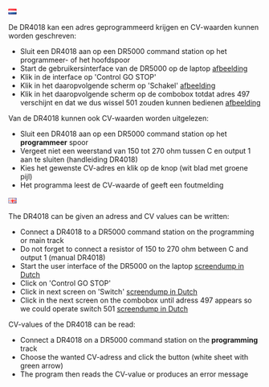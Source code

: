 ![Nederlandse vlag](../../images/nl.gif)

De DR4018 kan een adres geprogrammeerd krijgen en CV-waarden kunnen worden geschreven:

* Sluit een DR4018 aan op een DR5000 command station op het programmeer- of het hoofdspoor
* Start de gebruikersinterface van de DR5000 op de laptop [afbeelding](./images/DR5000commandstationinterface.JPG)
* Klik in de interface op 'Control GO STOP'
* Klik in het daaropvolgende scherm op 'Schakel' [afbeelding](./images/DriveSwitchSelect.JPG)
* Klik in het daaropvolgende scherm op de combobox totdat adres 497 verschijnt en dat we dus wissel 501 zouden kunnen bedienen [afbeelding](./images/SwitchAdress.JPG)

Van de DR4018 kunnen ook CV-waarden worden uitgelezen:

* Sluit een DR4018 aan op een DR5000 command station op het **programmeer** spoor
* Vergeet niet een weerstand van 150 tot 270 ohm tussen C en output 1 aan te sluiten (handleiding DR4018)
* Kies het gewenste CV-adres en klik op de knop (wit blad met groene pijl)
* Het programma leest de CV-waarde of geeft een foutmelding


![English flag](../../images/gb.gif)

The DR4018 can be given an adress and CV values can be written:

* Connect a DR4018 to a DR5000 command station on the programming or main track
* Do not forget to connect a resistor of 150 to 270 ohm between C and output 1 (manual DR4018)
* Start the user interface of the DR5000 on the laptop [screendump in Dutch](./images/DR5000commandstationinterface.JPG)
* Click on 'Control GO STOP'
* Click in next screen on 'Switch' [screendump in Dutch](./images/DriveSwitchSelect.JPG)
* Click in the next screen on the combobox until adress 497 appears so we could operate switch 501 [screendump in Dutch](./images/SwitchAdress.JPG)

CV-values of the DR4018 can be read:

* Connect a DR4018 on a DR5000 command station on the **programming** track
* Choose the wanted CV-adress and click the button (white sheet with green arrow)
* The program then reads the CV-value or produces an error message
